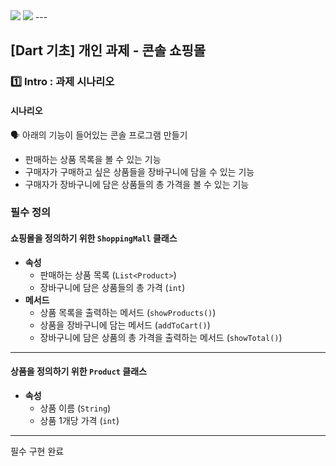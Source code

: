<img src="https://img.shields.io/badge/c0m4-02569B?style=for-the-badge&logo=flutter&logoColor=white">
<img src="https://img.shields.io/badge/c0m4-0175C2?style=for-the-badge&logo=dart&logoColor=white">
---

## [Dart 기초] 개인 과제 - 콘솔 쇼핑몰

### 1️⃣ **Intro : 과제 시나리오**

#### 시나리오

<aside>
🗣 아래의 기능이 들어있는 콘솔 프로그램 만들기

- 판매하는 상품 목록을 볼 수 있는 기능
- 구매자가 구매하고 싶은 상품들을 장바구니에 담을 수 있는 기능
- 구매자가 장바구니에 담은 상품들의 총 가격을 볼 수 있는 기능
</aside>

### 필수 정의

#### **쇼핑몰**을 정의하기 위한 `ShoppingMall` 클래스

- **속성**
    - 판매하는 상품 목록 (`List<Product>`)
    - 장바구니에 담은 상품들의 총 가격 (`int`)
- **메서드**
    - 상품 목록을 출력하는 메서드 (`showProducts()`)
    - 상품을 장바구니에 담는 메서드 (`addToCart()`)
    - 장바구니에 담은 상품의 총 가격을 출력하는 메서드 (`showTotal()`)

---

#### **상품**을 정의하기 위한 `Product` 클래스

- **속성**
    - 상품 이름 (`String`)
    - 상품 1개당 가격 (`int`)

---

필수 구현 완료
